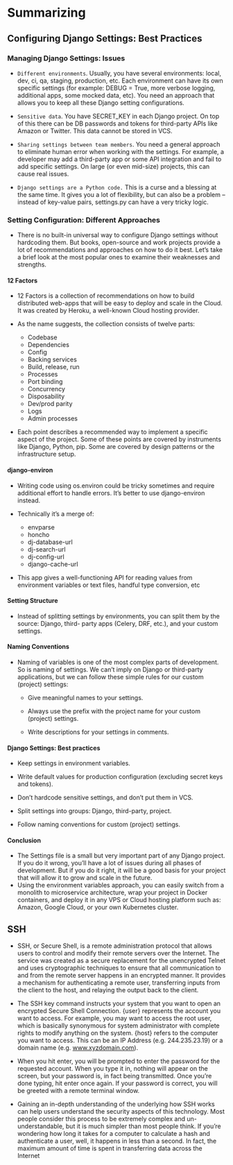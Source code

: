 # Summarizing
## Configuring Django Settings: Best Practices
### Managing Django Settings: Issues
* `Different environments`. Usually, you have several environments: local, dev, ci, qa, staging, production, etc. Each environment can have its own specific settings 
(for example: DEBUG = True, more verbose logging, additional apps, some mocked data, etc). You need an approach that allows you to keep all these Django 
setting configurations.

* `Sensitive data`. You have SECRET_KEY in each Django project. On top of this there can be DB passwords and tokens for third-party APIs like Amazon or Twitter. This 
data cannot be stored in VCS.

* `Sharing settings between team members`. You need a general approach to eliminate human error when working with the settings. For example, a developer may add a 
third-party app or some API integration and fail to add specific settings. On large (or even mid-size) projects, this can cause real issues.

* `Django settings are a Python code.` This is a curse and a blessing at the same time. It gives you a lot of flexibility, but can also be a problem – instead of 
key-value pairs, settings.py can have a very tricky logic.
### Setting Configuration: Different Approaches
* There is no built-in universal way to configure Django settings without hardcoding them. But books, open-source and work projects provide a lot of 
recommendations and approaches on how to do it best. Let’s take a brief look at the most popular ones to examine their weaknesses and strengths.

#### 12 Factors
* 12 Factors is a collection of recommendations on how to build distributed web-apps that will be easy to deploy and scale in the Cloud. It was created 
by Heroku, a well-known Cloud hosting provider.
* As the name suggests, the collection consists of twelve parts:

  * Codebase
  * Dependencies
  * Config
  * Backing services
  * Build, release, run
  * Processes
  * Port binding
  * Concurrency
  * Disposability
  * Dev/prod parity
  * Logs
  * Admin processes
* Each point describes a recommended way to implement a specific aspect of the project. Some of these points are covered by instruments like
Django, Python, pip. Some are covered by design patterns or the infrastructure setup.
#### django-environ
* Writing code using os.environ could be tricky sometimes and require additional effort to handle errors. It’s better to use django-environ instead.

* Technically it’s a merge of:

  * envparse
  * honcho
  * dj-database-url
  * dj-search-url
  * dj-config-url
  * django-cache-url
* This app gives a well-functioning API for reading values from environment variables or text files, handful type conversion, etc
#### Setting Structure
* Instead of splitting settings by environments, you can split them by the source: Django, third- party apps (Celery, DRF, etc.), and your custom settings.

#### Naming Conventions
* Naming of variables is one of the most complex parts of development. So is naming of settings. We can’t imply on Django or third-party
applications, but we can follow these simple rules for our custom (project) settings:
  * Give meaningful names to your settings.

  * Always use the prefix with the project name for your custom (project) settings.

  * Write descriptions for your settings in comments.

#### Django Settings: Best practices
  * Keep settings in environment variables.
  * Write default values for production configuration (excluding secret keys and tokens).

  * Don’t hardcode sensitive settings, and don’t put them in VCS.

  * Split settings into groups: Django, third-party, project.
  * Follow naming conventions for custom (project) settings.
#### Conclusion
* The Settings file is a small but very important part of any Django project. If you do it wrong, you’ll have a lot of issues during all phases of 
development. But if you do it right, it will be a good basis for your project that will allow it to grow and scale in the future.
* Using the environment variables approach, you can easily switch from a monolith to microservice architecture, wrap your project in Docker 
containers, and deploy it in any VPS or Cloud hosting platform such as: Amazon, Google Cloud, or your own Kubernetes cluster.



## SSH
* SSH, or Secure Shell, is a remote administration protocol that allows users to control and modify their remote servers over the Internet. The service was
created as a secure replacement for the unencrypted Telnet and uses cryptographic techniques to ensure that all communication to and from the remote
server happens in an encrypted manner. It provides a mechanism for authenticating a remote user, transferring inputs from the client to the host, and
relaying the output back to the client.
* The SSH key command instructs your system that you want to open an encrypted Secure Shell Connection. {user} represents the account you want to access.
For example, you may want to access the root user, which is basically synonymous for system administrator with complete rights to modify anything on the system.
{host} refers to the computer you want to access. This can be an IP Address (e.g. 244.235.23.19) or a domain name (e.g. www.xyzdomain.com).
* When you hit enter, you will be prompted to enter the password for the requested account. When you type it in, nothing will appear on the screen, but
your password is, in fact being transmitted. Once you’re done typing, hit enter once again. If your password is correct, you will be greeted with a 
remote terminal window.

* Gaining an in-depth understanding of the underlying how SSH works can help users understand the security aspects of this technology. Most people consider 
this process to be extremely complex and un-understandable, but it is much simpler than most people think. If you’re wondering how long it takes for
a computer to calculate a hash and authenticate a user, well, it happens in less than a second. In fact, the maximum amount of time is spent in 
transferring data across the Internet